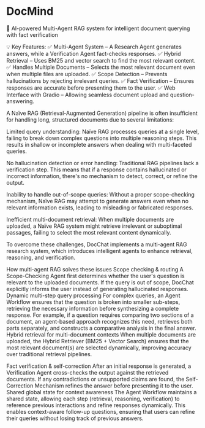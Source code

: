 # DocMind
🚀 AI-powered Multi-Agent RAG system for intelligent document querying with fact verification

💡 Key Features:
✅ Multi-Agent System – A Research Agent generates answers, while a Verification Agent fact-checks responses.
✅ Hybrid Retrieval – Uses BM25 and vector search to find the most relevant content.
✅ Handles Multiple Documents – Selects the most relevant document even when multiple files are uploaded.
✅ Scope Detection – Prevents hallucinations by rejecting irrelevant queries.
✅ Fact Verification – Ensures responses are accurate before presenting them to the user.
✅ Web Interface with Gradio – Allowing seamless document upload and question-answering.

A Naïve RAG (Retrieval-Augmented Generation) pipeline is often insufficient for handling long, structured documents due to several limitations:

Limited query understanding: Naïve RAG processes queries at a single level, failing to break down complex questions into multiple reasoning steps. This results in shallow or incomplete answers when dealing with multi-faceted queries.

No hallucination detection or error handling: Traditional RAG pipelines lack a verification step. This means that if a response contains hallucinated or incorrect information, there's no mechanism to detect, correct, or refine the output.

Inability to handle out-of-scope queries: Without a proper scope-checking mechanism, Naïve RAG may attempt to generate answers even when no relevant information exists, leading to misleading or fabricated responses.

Inefficient multi-document retrieval: When multiple documents are uploaded, a Naïve RAG system might retrieve irrelevant or suboptimal passages, failing to select the most relevant content dynamically.

To overcome these challenges, DocChat implements a multi-agent RAG research system, which introduces intelligent agents to enhance retrieval, reasoning, and verification.

How multi-agent RAG solves these issues
Scope checking & routing
A Scope-Checking Agent first determines whether the user's question is relevant to the uploaded documents. If the query is out of scope, DocChat explicitly informs the user instead of generating hallucinated responses.
Dynamic multi-step query processing
For complex queries, an Agent Workflow ensures that the question is broken into smaller sub-steps, retrieving the necessary information before synthesizing a complete response.
For example, if a question requires comparing two sections of a document, an agent-based approach recognizes this need, retrieves both parts separately, and constructs a comparative analysis in the final answer.
Hybrid retrieval for multi-document contexts
When multiple documents are uploaded, the Hybrid Retriever (BM25 + Vector Search) ensures that the most relevant document(s) are selected dynamically, improving accuracy over traditional retrieval pipelines.

Fact verification & self-correction
After an initial response is generated, a Verification Agent cross-checks the output against the retrieved documents.
If any contradictions or unsupported claims are found, the Self-Correction Mechanism refines the answer before presenting it to the user.
Shared global state for context awareness
The Agent Workflow maintains a shared state, allowing each step (retrieval, reasoning, verification) to reference previous interactions and refine responses dynamically.
This enables context-aware follow-up questions, ensuring that users can refine their queries without losing track of previous answers.




